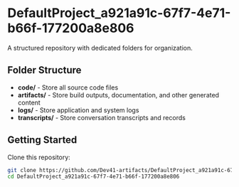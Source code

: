 # DefaultProject_a921a91c-67f7-4e71-b66f-177200a8e806
A structured repository with dedicated folders for organization.

## Folder Structure

- **code/** - Store all source code files
- **artifacts/** - Store build outputs, documentation, and other generated content
- **logs/** - Store application and system logs
- **transcripts/** - Store conversation transcripts and records

## Getting Started

Clone this repository:
```bash
git clone https://github.com/Dev41-artifacts/DefaultProject_a921a91c-67f7-4e71-b66f-177200a8e806
cd DefaultProject_a921a91c-67f7-4e71-b66f-177200a8e806
```
